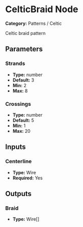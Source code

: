 
# CelticBraid Node

**Category:** Patterns / Celtic

Celtic braid pattern

## Parameters


### Strands
- **Type:** number
- **Default:** 3
- **Min:** 2
- **Max:** 8



### Crossings
- **Type:** number
- **Default:** 5
- **Min:** 1
- **Max:** 20



## Inputs


### Centerline
- **Type:** Wire
- **Required:** Yes



## Outputs


### Braid
- **Type:** Wire[]




